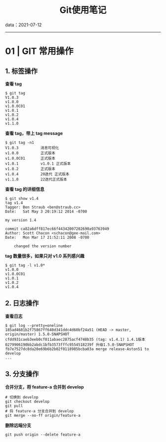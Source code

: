<center><h1>Git使用笔记</h1></center>

data：2021-07-12

---

# 01 | GIT 常用操作

## 1. 标签操作

**查看 tag**

```shell
$ git tag
V1.0.3
v1.0.0
v1.0.0C01
v1.0.1
v1.0.2
v1.0.4
v1.1.0
```

**查看 tag，带上 tag message**

```shell
$ git tag -n1
V1.0.3          消息可视化
v1.0.0          正式版本
v1.0.0C01       正式版本
v1.0.1          v1.0.1 正式版本
v1.0.2          正式版本
v1.0.4          20迭代 正式版本
v1.1.0          22迭代正式版本
```

**查看 tag 的详细信息**

```shell
$ git show v1.4
tag v1.4
Tagger: Ben Straub <ben@straub.cc>
Date:   Sat May 3 20:19:12 2014 -0700

my version 1.4

commit ca82a6dff817ec66f44342007202690a93763949
Author: Scott Chacon <schacon@gee-mail.com>
Date:   Mon Mar 17 21:52:11 2008 -0700

    changed the version number
```

**tag 数量很多，如果只对 v1.0 系列感兴趣**

```shell
$ git tag -l v1.0*
v1.0.0
v1.0.0C01
v1.0.1
v1.0.2
v1.0.4
```

## 2. 日志操作

**查看日志**

```shell
$ git log --pretty=oneline
185ad4681b2f75867ff640d341ddc4d60bf24a51 (HEAD -> master, origin/master) 1.5.0-SNAPSHOT
cfdd931caeb3eeb0cf011abaec2875acf4748b35 (tag: v1.4.1) 1.4.1版本
0279906190bb2abdc1bfb3573fffc9554518239f 升级1.5.0-SNAPSHOT
fb7e7527dc8da20e69b6b2b02f0118985bcba03a merge release-Aston51 to develop
...
```

## 3. 分支操作

**合并分支，将 feature-a 合并到 develop**

```shell
# 切换到 develop
git checkout develop
git pull
# 将 feature-a 分支合并到 develop
git merge --no-ff origin/feature-a
```

**删除远端分支**

```shell
git push origin --delete feature-a
```

